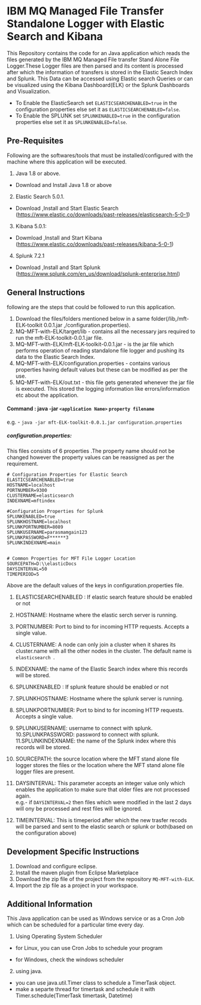 # IBM MQ Managed File Transfer Standalone Logger with Elastic Search and Kibana

This Repository contains the code for an Java application which reads the files generated by the IBM MQ Managed File transfer Stand Alone File Logger.These Logger files are then parsed and its content is processed after which the information of transfers is stored in the Elastic Search Index and Splunk. This Data can be accessed using Elastic search Queries or can be visualized using the Kibana Dashboard(ELK) or the Splunk Dashboards and Visualization.

- To Enable the ElasticSearch set `ELASTICSEARCHENABLED=true` in the configuration properties else set it as `ELASTICSEARCHENABLED=false`.
- To Enable the SPLUNK set `SPLUNKENABLED=true` in the configuration properties else set it as `SPLUNKENABLED=false`.

## Pre-Requisites

Following are the softwares/tools that must be installed/configured with the machine where this application will be executed.

1. Java 1.8 or above.<br>
- Download and Install Java 1.8 or above <br>
2. Elastic Search 5.0.1.<br>
- Download ,Install and Start Elastic Search (https://www.elastic.co/downloads/past-releases/elasticsearch-5-0-1)<br>
3. Kibana 5.0.1:<br>
- Dowmload ,Install and Start Kibana (https://www.elastic.co/downloads/past-releases/kibana-5-0-1) <br>
4. Splunk 7.2.1 <br>
- Download ,Install and Start Splunk (https://www.splunk.com/en_us/download/splunk-enterprise.html) <br>

## General Instructions
following are the steps that could be followed to run this application.<br>

1. Download the files/folders mentioned below in a same folder(/lib,/mft-ELK-toolkit 0.0.1.jar ,/configuration.properties).
2. MQ-MFT-with-ELK/target/lib - contains all the necessary jars required to run the mft-ELK-toolkit-0.0.1.jar file.
3. MQ-MFT-with-ELK/mft-ELK-toolkit-0.0.1.jar - is the jar file which performs operation of reading standalone file logger and pushing its data to the Elastic Search Index.
4. MQ-MFT-with-ELK/configuration.properties - contains various properties having default values but these can be modified as per the use.
5. MQ-MFT-with-ELK/out.txt - this file gets generated whenever the jar file is executed. This stored the logging information like errors/information etc about the application.

#### Command : java -jar `<application Name>` `property filename`
e.g. - `java -jar mft-ELK-toolkit-0.0.1.jar configuration.properties`

##### configuration.properties: <br>
This files consists of 6 properties .The property name should not be changed however the property values can be reassigned as per the requirement.
```
# Configuration Properties for Elastic Search
ELASTICSEARCHENABLED=true
HOSTNAME=localhost
PORTNUMBER=9300
CLUSTERNAME=elasticsearch
INDEXNAME=mftindex

#Configuration Properties for Splunk
SPLUNKENABLED=true
SPLUNKHOSTNAME=localhost
SPLUNKPORTNUMBER=8089
SPLUNKUSERNAME=parasmamgain123
SPLUNKPASSWORD=F******3
SPLUNKINDEXNAME=main


# Common Properties for MFT File Logger Location
SOURCEPATH=D:\\elasticDocs
DAYSINTERVAL=50
TIMEPERIOD=5

```
Above are the default values of the keys in configuration.properties file.
1. ELASTICSEARCHENABLED : If elastic search feature should be enabled or not
2. HOSTNAME: Hostname where the elastic serch server is running.
3. PORTNUMBER: Port to bind to for incoming HTTP requests. Accepts a single value.
4. CLUSTERNAME: A node can only join a cluster when it shares its cluster.name with all the other nodes in the cluster. The default name is `elasticsearch `.
5. INDEXNAME: the name of the Elastic Search index where this records will be stored.

6. SPLUNKENABLED : If splunk feature should be enabled or not
7. SPLUNKHOSTNAME: Hostname where the splunk server is running.
8. SPLUNKPORTNUMBER: Port to bind to for incoming HTTP requests. Accepts a single value.
9. SPLUNKUSERNAME: username to connect with splunk.
10.SPLUNKPASSWORD: password to connect with splunk.
11.SPLUNKINDEXNAME: the name of the Splunk index where this records will be stored. 

12. SOURCEPATH: the source location where the MFT stand alone file logger stores the files or the location where the MFT stand alone file logger files are present.
13. DAYSINTERVAL: This parameter accepts an integer value only which enables the application to make sure that older files are not processed again.
<br>e.g.- if `DAYSINTERVAL=2` then files which were modified in the last 2 days will ony be processed and rest files will be ignored.
14. TIMEINTERVAL: This is timeperiod after which the new trasfer recods will be parsed and sent to the elastic search or splunk or both(based on the configuration above)
## Development Specific Instructions

1. Download and configure eclipse.
2.  Install the maven plugin from Eclipse Marketplace
3.   Download the zip file of the project from the repository `MQ-MFT-with-ELK`.
4.    Import the zip file as a project in your workspace.

## Additional Information <br>
This Java application can be used as Windows service or as a Cron Job which can be scheduled for a particular time every day.
1) Using Operating System Scheduler

- for Linux, you can use Cron Jobs to schedule your program

- for Windows, check the windows scheduler

2) using java.

- you can use java.util.Timer class to schedule a TimerTask object.
- make a separte thread for timertask and schedule it with Timer.schedule(TimerTask timertask, Datetime) 
